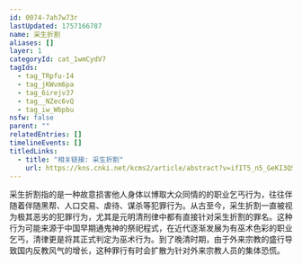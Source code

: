 ```yaml
---
id: 0074-7ah7w73r
lastUpdated: 1757166787
name: 采生折割
aliases: []
layer: 1
categoryId: cat_1wmCydV7
tagIds:
  - tag_TRpfu-I4
  - tag_jKWvm6pa
  - tag_6irejv37
  - tag__NZec6vQ
  - tag_iw_Wbpbu
nsfw: false
parent: ""
relatedEntries: []
timelineEvents: []
titledLinks:
  - title: "相关链接: 采生折割"
    url: https://kns.cnki.net/kcms2/article/abstract?v=ifIT5_n5_GeKI3QSAIZOiGop71vjx3tdxROZ_Jk3UmS5fISXLSMgk8FjLznJqOtTWQ0-ohI6K8wdaY-vGHHtAOutvqkZJHKKBWCHkaXgqewuK1uko1SHYk-MK4ua0yrNOa64iqP27JZVHReGtRG1GFXqyudY-5EDVCkv5dM3f6NIGeaVoldy5E6PvwsoZ2a6&uniplatform=NZKPT&language=CHS
---
```


采生折割指的是一种故意损害他人身体以博取大众同情的的职业乞丐行为，往往伴随着伴随黑帮、人口交易、虐待、谋杀等犯罪行为。从古至今，采生折割一直被视为极其恶劣的犯罪行为，尤其是元明清刑律中都有直接针对采生折割的罪名。这种行为可能来源于中国早期通鬼神的祭祀程式，在近代逐渐发展为有巫术色彩的职业乞丐，清律更是将其正式判定为巫术行为。到了晚清时期，由于外来宗教的盛行导致国内反教风气的增长，这种罪行有时会扩散为针对外来宗教人员的集体恐慌。
